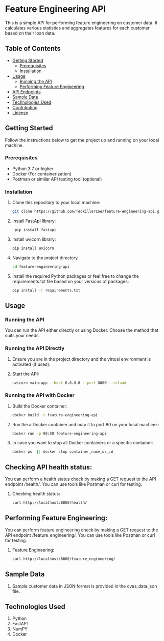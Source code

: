 # Feature Engineering API

This is a simple API for performing feature engineering on customer data. It calculates various statistics and aggregates features for each customer based on their loan data.

## Table of Contents

- [Getting Started](#getting-started)
  - [Prerequisites](#prerequisites)
  - [Installation](#installation)
- [Usage](#usage)
  - [Running the API](#running-the-api)
  - [Performing Feature Engineering](#performing-feature-engineering)
- [API Endpoints](#api-endpoints)
- [Sample Data](#sample-data)
- [Technologies Used](#technologies-used)
- [Contributing](#contributing)
- [License](#license)

## Getting Started

Follow the instructions below to get the project up and running on your local machine.

### Prerequisites

- Python 3.7 or higher
- Docker (For containerization)
- Postman or similar API testing tool (optional)

### Installation

1. Clone this repository to your local machine:

   ```bash
   git clone https://github.com/Teokiller16e/feature-engineering-api.git

2. Install FastApi library:
   ```bash
    pip install fastapi
3. Install uvicorn library:
    ```bash
    pip install uvicorn

4. Navigate to the project directory
    ```bash
    cd feature-engineering-api
5. Install the required Python packages or feel free to change the requirements.txt file based on your versions of packages:
    ```bash
    pip install -r requirements.txt


## Usage
### Running the API
You can run the API either directly or using Docker. Choose the method that suits your needs.

### Running the API Directly

1. Ensure you are in the project directory and the virtual environment is activated (if used).

2. Start the API:
    ```bash
   uvicorn main:app --host 0.0.0.0 --port 8000 --reload

### Running the API with Docker

1. Build the Docker container:
    ```bash
   docker build -t feature-engineering-api .

2. Run the a Docker container and map it to port 80 on your local machine.:
     ```bash
   docker run -p 80:80 feature-engineering-api
3. In case you want to stop all Docker containers or a specific container:
    ```bash
    docker ps  || docker stop container_name_or_id


## Checking API health status: 
You can perform a health status check by making a GET request to the API endpoint /health/. 
You can use tools like Postman or curl for testing.
1. Checking health status:
    ```bash
    curl http://localhost:8000/health/

## Performing Feature Engineering: 
You can perform feature engineering check by making a GET request to the API endpoint /feature_engineering/. 
You can use tools like Postman or curl for testing.
1. Feature Engineering:
    ```bash
    curl http://localhost:8000/feature_engineering/


## Sample Data
1. Sample customer data in JSON format is provided in the cvas_data.json file. 

## Technologies Used
1. Python
2. FastAPI
3. NumPY
4. Docker

